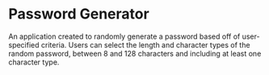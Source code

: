 # Password Generator


An application created to randomly generate a password based off of user-specified criteria. Users can select the length and character types of the random password, between 8 and 128 characters and including at least one character type.
